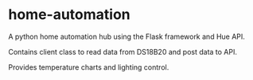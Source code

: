# home-automation

A python home automation hub using the Flask framework and Hue API.

Contains client class to read data from DS18B20 and post data to API.

Provides temperature charts and lighting control.
